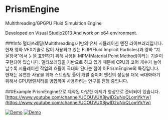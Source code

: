 # PrismEngine
Multithreading/GPGPU Fluid Simulation Engine

Developed on Visual Studio2013 And work on x64 environment.

###Info
멀티쓰레딩(Multithreading)기반의 유체 시뮬레이션 엔진 라이브러리입니다. 현재 영화 VFX기술로 많이 사용되고 있는 FLIP(Fluid Implicit Particles)과 영화 “겨울왕국”에서 눈을 표현하기 위해 사용된 MPM(Material Point Method)이라는 기술이 구현되어 있습니다. 멀티쓰레딩을 기반으로 하고 있기 때문에 CPU의 코어 개수가 늘어 날수록 시뮬레이션 작업의 효율이 극대화 된다는 점이 이PrismEngine의 특징입니다. 현재는 유연한 사용을 위해 스트립팅 툴이 개발 중이며 엔진의 성능을 더욱 극대화하기 위해서 GPU병렬처리를 병합하여 사용하려는 연구를 진행 중입니다.

###Example
PrismEngine으로 제작된 다양한 예제가 영상으로 준비되어 있습니다.
[https://www.youtube.com/channel/UCOUVUX8jwID2uNoQLomYkYw](https://www.youtube.com/channel/UCOUVUX8jwID2uNoQLomYkYw)


[![Demo](http://img.youtube.com/vi/G-UZyNirYoo/0.jpg)](http://www.youtube.com/watch?v=G-UZyNirYoo)
[![Demo](http://img.youtube.com/vi/oba0bQzCNZ8/0.jpg)](http://www.youtube.com/watch?v=oba0bQzCNZ8)

